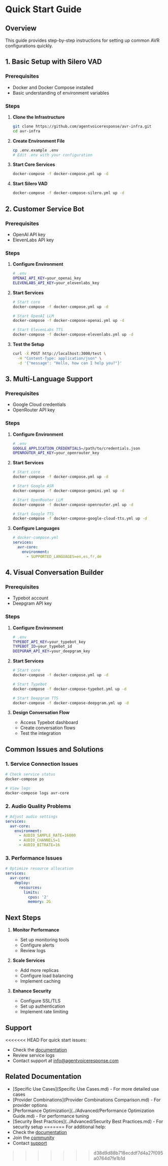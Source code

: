 # Quick Start Guide

## Overview

This guide provides step-by-step instructions for setting up common AVR configurations quickly.

## 1. Basic Setup with Silero VAD

### Prerequisites
- Docker and Docker Compose installed
- Basic understanding of environment variables

### Steps

1. **Clone the Infrastructure**
   ```bash
   git clone https://github.com/agentvoiceresponse/avr-infra.git
   cd avr-infra
   ```

2. **Create Environment File**
   ```bash
   cp .env.example .env
   # Edit .env with your configuration
   ```

3. **Start Core Services**
   ```bash
   docker-compose -f docker-compose.yml up -d
   ```

4. **Start Silero VAD**
   ```bash
   docker-compose -f docker-compose-silero.yml up -d
   ```

## 2. Customer Service Bot

### Prerequisites
- OpenAI API key
- ElevenLabs API key

### Steps

1. **Configure Environment**
   ```bash
   # .env
   OPENAI_API_KEY=your_openai_key
   ELEVENLABS_API_KEY=your_elevenlabs_key
   ```

2. **Start Services**
   ```bash
   # Start core
   docker-compose -f docker-compose.yml up -d
   
   # Start OpenAI LLM
   docker-compose -f docker-compose-openai.yml up -d
   
   # Start ElevenLabs TTS
   docker-compose -f docker-compose-elevenlabs.yml up -d
   ```

3. **Test the Setup**
   ```bash
   curl -X POST http://localhost:3000/test \
     -H "Content-Type: application/json" \
     -d '{"message": "Hello, how can I help you?"}'
   ```

## 3. Multi-Language Support

### Prerequisites
- Google Cloud credentials
- OpenRouter API key

### Steps

1. **Configure Environment**
   ```bash
   # .env
   GOOGLE_APPLICATION_CREDENTIALS=/path/to/credentials.json
   OPENROUTER_API_KEY=your_openrouter_key
   ```

2. **Start Services**
   ```bash
   # Start core
   docker-compose -f docker-compose.yml up -d
   
   # Start Google ASR
   docker-compose -f docker-compose-gemini.yml up -d
   
   # Start OpenRouter LLM
   docker-compose -f docker-compose-openrouter.yml up -d
   
   # Start Google TTS
   docker-compose -f docker-compose-google-cloud-tts.yml up -d
   ```

3. **Configure Languages**
   ```yaml
   # docker-compose.yml
   services:
     avr-core:
       environment:
         - SUPPORTED_LANGUAGES=en,es,fr,de
   ```

## 4. Visual Conversation Builder

### Prerequisites
- Typebot account
- Deepgram API key

### Steps

1. **Configure Environment**
   ```bash
   # .env
   TYPEBOT_API_KEY=your_typebot_key
   TYPEBOT_ID=your_typebot_id
   DEEPGRAM_API_KEY=your_deepgram_key
   ```

2. **Start Services**
   ```bash
   # Start core
   docker-compose -f docker-compose.yml up -d
   
   # Start Typebot
   docker-compose -f docker-compose-typebot.yml up -d
   
   # Start Deepgram TTS
   docker-compose -f docker-compose-deepgram.yml up -d
   ```

3. **Design Conversation Flow**
   - Access Typebot dashboard
   - Create conversation flows
   - Test the integration

## Common Issues and Solutions

### 1. Service Connection Issues
```bash
# Check service status
docker-compose ps

# View logs
docker-compose logs avr-core
```

### 2. Audio Quality Problems
```yaml
# Adjust audio settings
services:
  avr-core:
    environment:
      - AUDIO_SAMPLE_RATE=16000
      - AUDIO_CHANNELS=1
      - AUDIO_BITRATE=16
```

### 3. Performance Issues
```yaml
# Optimize resource allocation
services:
  avr-core:
    deploy:
      resources:
        limits:
          cpus: '2'
          memory: 2G
```

## Next Steps

1. **Monitor Performance**
   - Set up monitoring tools
   - Configure alerts
   - Review logs

2. **Scale Services**
   - Add more replicas
   - Configure load balancing
   - Implement caching

3. **Enhance Security**
   - Configure SSL/TLS
   - Set up authentication
   - Implement rate limiting

## Support

<<<<<<< HEAD
For quick start issues:
- Check the [documentation](https://wiki.agentvoiceresponse.com/)
- Review service logs
- Contact support at [info@agentvoiceresponse.com](mailto:info@agentvoiceresponse.com)

## Related Documentation

- [Specific Use Cases](Specific Use Cases.md) - For more detailed use cases
- [Provider Combinations](Provider Combinations Comparison.md) - For provider options
- [Performance Optimization](../Advanced/Performance Optimization Guide.md) - For performance tuning
- [Security Best Practices](../Advanced/Security Best Practices.md) - For security setup 
=======
For additional help:
- Check the [documentation](https://github.com/agentvoiceresponse/docs)
- Join the [community](https://github.com/agentvoiceresponse/discussions)
- Contact [support](mailto:info@agentvoiceresponse.com) 
>>>>>>> d38d9d88b718ecddf7d4a27f095a0764d7fe1b1d
